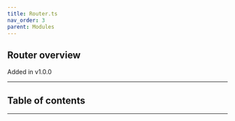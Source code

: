 ```yaml
---
title: Router.ts
nav_order: 3
parent: Modules
---
```


## Router overview

Added in v1.0.0

---

<h2 class="text-delta">Table of contents</h2>

---
